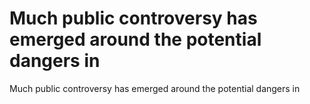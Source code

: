 # Much public controversy has emerged around the potential dangers in

Much public controversy has emerged around the potential dangers in